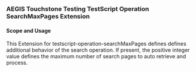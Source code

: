 ### AEGIS Touchstone Testing TestScript Operation SearchMaxPages Extension


#### Scope and Usage

This Extension for testscript-operation-searchMaxPages defines defines additional behavior of the search operation. If present, the positive integer value defines the maximum number of search pages to auto retrieve and process.
